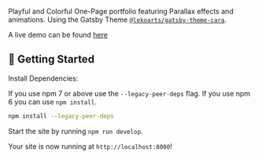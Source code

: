 Playful and Colorful One-Page portfolio featuring Parallax effects and animations. Using the Gatsby Theme [`@lekoarts/gatsby-theme-cara`](https://github.com/LekoArts/gatsby-themes/tree/main/themes/gatsby-theme-cara).

A live demo can be found [here](https://andrew-efurhievwe.netlify.app)

## 🚀 Getting Started

Install Dependencies:

If you use npm 7 or above use the `--legacy-peer-deps` flag. If you use npm 6 you can use `npm install`.

```sh
npm install --legacy-peer-deps
```

Start the site by running `npm run develop`.

Your site is now running at `http://localhost:8000`!
